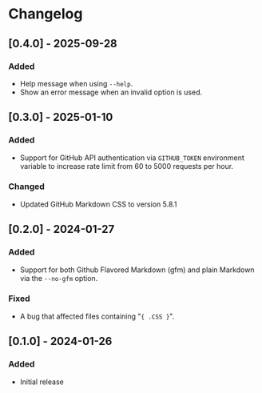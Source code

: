 # Changelog

## [0.4.0] - 2025-09-28

### Added

-   Help message when using `--help`.
-   Show an error message when an invalid option is used.

## [0.3.0] - 2025-01-10

### Added

-   Support for GitHub API authentication via `GITHUB_TOKEN` environment variable to increase rate limit from 60 to 5000 requests per hour.

### Changed

-   Updated GitHub Markdown CSS to version 5.8.1

## [0.2.0] - 2024-01-27

### Added

-   Support for both Github Flavored Markdown (gfm) and plain Markdown via the `--no-gfm` option.

### Fixed

-   A bug that affected files containing "`{ .CSS }`".

## [0.1.0] - 2024-01-26

### Added

-   Initial release
